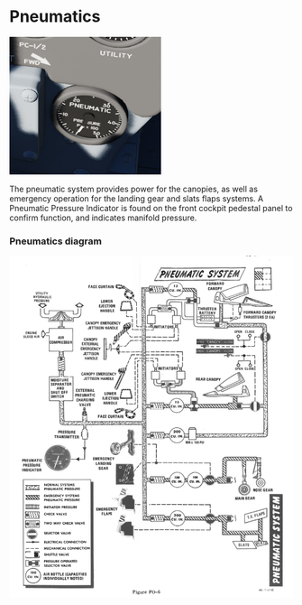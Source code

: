 # Pneumatics

![Pneum](../../img/Pneum.png)

The pneumatic system provides power for the canopies, as well as emergency
operation for the landing gear and slats flaps systems. A Pneumatic Pressure
Indicator is found on the front cockpit pedestal panel to confirm function, and
indicates manifold pressure.

### Pneumatics diagram

![manual_pneumatic_diagram](../../img/manual_pneumatic_diagram.png)